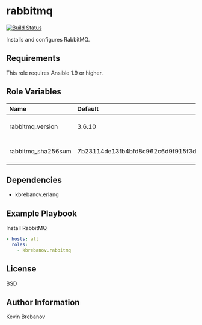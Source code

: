 rabbitmq
========

[![Build Status](https://travis-ci.org/kbrebanov/ansible-rabbitmq.svg?branch=master)](https://travis-ci.org/kbrebanov/ansible-rabbitmq)

Installs and configures RabbitMQ.

Requirements
------------

This role requires Ansible 1.9 or higher.

Role Variables
--------------

| Name               | Default                                                          | Description                    |
|:-------------------|:-----------------------------------------------------------------|:-------------------------------|
| rabbitmq_version   | 3.6.10                                                           | Version of RabbitMQ to install |
| rabbitmq_sha256sum | 7b23114de13fb4bfd8c962c6d9f915f3d692c3c6623ca122c3abd5d4980d772b | SHA 256 sum of package         |

Dependencies
------------

- kbrebanov.erlang

Example Playbook
----------------

Install RabbitMQ
```yaml
- hosts: all
  roles:
    - kbrebanov.rabbitmq
```

License
-------

BSD

Author Information
------------------

Kevin Brebanov
